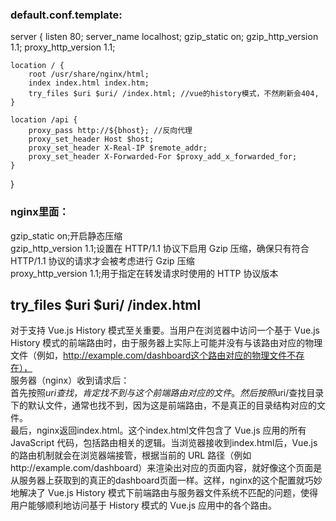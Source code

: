
### default.conf.template:
server {
    listen 80;
    server_name localhost;
    gzip_static on;
    gzip_http_version 1.1;
    proxy_http_version 1.1;

    location / {
        root /usr/share/nginx/html;
        index index.html index.htm;
        try_files $uri $uri/ /index.html; //vue的history模式，不然刷新会404,
    }

    location /api {
        proxy_pass http://${bhost}; //反向代理
        proxy_set_header Host $host;
        proxy_set_header X-Real-IP $remote_addr;
        proxy_set_header X-Forwarded-For $proxy_add_x_forwarded_for;
    }
}

### nginx里面： 
  gzip_static on;开启静态压缩  
  gzip_http_version 1.1;设置在 HTTP/1.1 协议下启用 Gzip 压缩，确保只有符合 HTTP/1.1 协议的请求才会被考虑进行 Gzip 压缩  
  proxy_http_version 1.1;用于指定在转发请求时使用的 HTTP 协议版本  

## try_files $uri $uri/ /index.html
对于支持 Vue.js History 模式至关重要。当用户在浏览器中访问一个基于 Vue.js History 模式的前端路由时，由于服务器上实际上可能并没有与该路由对应的物理文件（例如，http://example.com/dashboard这个路由对应的物理文件不存在），  
服务器（nginx）收到请求后：  
首先按照$uri查找，肯定找不到与这个前端路由对应的文件。然后按照$uri/查找目录下的默认文件，通常也找不到，因为这是前端路由，不是真正的目录结构对应的文件。  
最后，nginx返回index.html。这个index.html文件包含了 Vue.js 应用的所有 JavaScript 代码，包括路由相关的逻辑。当浏览器接收到index.html后，Vue.js 的路由机制就会在浏览器端接管，根据当前的 URL 路径（例如http://example.com/dashboard）来渲染出对应的页面内容，就好像这个页面是从服务器上获取到的真正的dashboard页面一样。这样，nginx的这个配置就巧妙地解决了 Vue.js History 模式下前端路由与服务器文件系统不匹配的问题，使得用户能够顺利地访问基于 History 模式的 Vue.js 应用中的各个路由。  